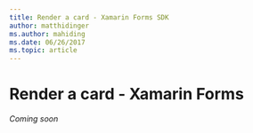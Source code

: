 ```yaml
---
title: Render a card - Xamarin Forms SDK
author: matthidinger
ms.author: mahiding
ms.date: 06/26/2017
ms.topic: article
---
```


# Render a card - Xamarin Forms

*Coming soon*
